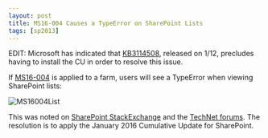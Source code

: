```yaml
---
layout: post
title: MS16-004 Causes a TypeError on SharePoint Lists
tags: [sp2013]
---
```


EDIT: Microsoft has indicated that [KB3114508](https://www.microsoft.com/en-us/download/details.aspx?id=50667), released on 1/12, precludes having to install the CU in order to resolve this issue.

If [MS16-004](https://support.microsoft.com/en-us/kb/3114503) is applied to a farm, users will see a TypeError when viewing SharePoint lists:

![MS16004List](/asset/images/2016/01/MS16004List.png)

This was noted on [SharePoint StackExchange](http://sharepoint.stackexchange.com/questions/167034/sharepoint-2013-jan-2016-updates) and the [TechNet forums](https://social.technet.microsoft.com/Forums/sharepoint/en-US/14788a0e-5acd-4d1f-8de4-a9250f149fe6/error-typeerror-unable-to-get-property-replace-of-undefined-or-null-reference). The resolution is to apply the January 2016 Cumulative Update for SharePoint.
